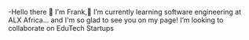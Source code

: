 -Hello there 👋
I'm Frank,👀 I’m currently learning software engineering at ALX Africa... and I'm so glad to see you on my page!
I’m looking to collaborate on EduTech Startups


<!---
Kimshubb/Kimshubb is a ✨ special ✨ repository because its `README.md` (this file) appears on your GitHub profile.
You can click the Preview link to take a look at your changes.
--->
